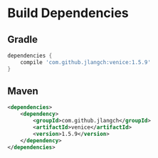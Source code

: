 # Build Dependencies


## Gradle

```groovy
dependencies {
    compile 'com.github.jlangch:venice:1.5.9'
}
```

## Maven

```xml
<dependencies>
    <dependency>
        <groupId>com.github.jlangch</groupId>
        <artifactId>venice</artifactId>
        <version>1.5.9</version>
    </dependency>
</dependencies>
```
